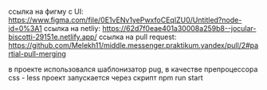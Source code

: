 ссылка на фигму с UI: https://www.figma.com/file/0E1vENv1yePwxfoCEqIZU0/Untitled?node-id=0%3A1
ссылка на netliy: https://62d7f0eae401a30008a259b8--jocular-biscotti-29151e.netlify.app/
ссылка на pull request: https://github.com/Melekh11/middle.messenger.praktikum.yandex/pull/2#partial-pull-merging


в проекте использовался шаблонизатор pug, в качестве препроцессора css - less
проект запускается через скрипт npm run start
